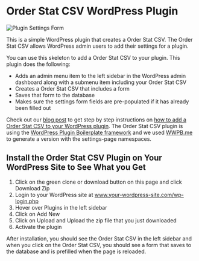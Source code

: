 # Order Stat CSV WordPress Plugin

![Plugin Settings Form](https://blog.wplauncher.com/wp-content/uploads/2020/07/Screen-Shot-2020-07-05-at-2.41.54-PM.png)

This is a simple WordPress plugin that creates a Order Stat CSV. The Order Stat CSV allows WordPress admin users to add their settings for a plugin. 

You can use this skeleton to add a Order Stat CSV to your plugin. This plugin does the following:
- Adds an admin menu item to the left sidebar in the WordPress admin dashboard along with a submenu item including your Order Stat CSV
- Creates a Order Stat CSV that includes a form
- Saves that form to the database
- Makes sure the settings form fields are pre-populated if it has already been filled out

Check out our [blog post](https://blog.wplauncher.com/create-wordpress-plugin-settings-page/) to get step by step instructions on [how to add a Order Stat CSV to your WordPress plugin](https://blog.wplauncher.com/create-wordpress-plugin-settings-page/). The Order Stat CSV plugin is using the [WordPress Plugin Boilerplate framework](https://github.com/DevinVinson/WordPress-Plugin-Boilerplate) and we used [WWPB.me](https://wppb.me/) to generate a version with the settings-page namespaces.

## Install the Order Stat CSV Plugin on Your WordPress Site to See What you Get
1. Click on the green clone or download button on this page and click Download Zip
2. Login to your WordPress site at www.your-wordpress-site.com/wp-login.php
3. Hover over Plugins in the left sidebar
4. Click on Add New
5. Click on Upload and Upload the zip file that you just downloaded
6. Activate the plugin

After installation, you should see the Order Stat CSV in the left sidebar and when you click on the Order Stat CSV, you should see a form that saves to the database and is prefilled when the page is reloaded. 


